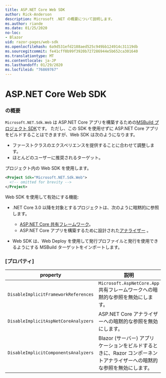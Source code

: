 ```yaml
---
title: ASP.NET Core Web SDK
author: Rick-Anderson
description: Microsoft .NET の概要について説明します。
ms.author: riande
ms.date: 01/25/2020
no-loc:
- Blazor
uid: razor-pages/web-sdk
ms.openlocfilehash: 6a9d531efd2188aed525c949bb124914c31119db
ms.sourcegitcommit: fe41cff0b99f3920b727286944e5b652ca301640
ms.translationtype: MT
ms.contentlocale: ja-JP
ms.lasthandoff: 01/29/2020
ms.locfileid: "76869767"
---
```

# <a name="aspnet-core-web-sdk"></a>ASP.NET Core Web SDK

### <a name="overview"></a>の概要

`Microsoft.NET.Sdk.Web` は ASP.NET Core アプリを構築するための[MSBuild プロジェクト SDK](https://docs.microsoft.com/visualstudio/msbuild/how-to-use-project-sdk)です。 ただし、この SDK を使用せずに ASP.NET Core アプリをビルドすることはできますが、Web SDK は次のようになります。

* ファーストクラスのエクスペリエンスを提供することに合わせて調整します。
* ほとんどのユーザーに推奨されるターゲット。

プロジェクト内の Web SDK を使用します。

  ```xml
  <Project Sdk="Microsoft.NET.Sdk.Web">
    <!-- omitted for brevity -->
  </Project>
  ```

Web SDK を使用して有効にする機能:

* .NET Core 3.0 以降を対象とするプロジェクトは、次のように暗黙的に参照します。

  * [ASP.NET Core 共有フレームワーク](xref:fundamentals/metapackage-app)。
  * ASP.NET Core アプリを構築するために設計された[アナライザー](/visualstudio/extensibility/getting-started-with-roslyn-analyzers) 。
* Web SDK は、Web Deploy を使用して発行プロファイルと発行を使用できるようにする MSBuild ターゲットをインポートします。

### <a name="properties"></a>[プロパティ]

| property | 説明 |
| -------- | ----------- |
| `DisableImplicitFrameworkReferences` | `Microsoft.AspNetCore.App` 共有フレームワークへの暗黙的な参照を無効にします。 |
| `DisableImplicitAspNetCoreAnalyzers` | ASP.NET Core アナライザーへの暗黙的な参照を無効にします。 |
| `DisableImplicitComponentsAnalyzers` | Blazor (サーバー) アプリケーションをビルドするときに、Razor コンポーネントアナライザーへの暗黙的な参照を無効にします。 |

